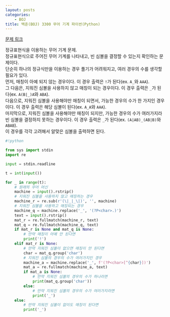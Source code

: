 ```yaml
---
layout: posts
categories:
    - BOJ
title: 백준(BOJ) 3300 무어 기계 파이썬(Python)
---
```


[문제 링크](https://www.acmicpc.net/problem/3300)

정규표현식을 이용하는 무어 기계 문제.  
정규표현식으로 주어진 무어 기계를 나타내고, 빈 심볼을 결정할 수 있는지 확인하는 문제이다.  
단순히 하나의 정규식만을 이용하는 경우 풀기가 어려워지고, 여러 경우의 수를 생각할 필요가 있다.  
먼저, 매칭이 아예 되지 않는 경우이다. 이 경우 출력은 `!`가 된다(ex. `A_`와 `AAA`).  
그 다음은, 지워진 심볼을 사용하지 않고 매칭이 되는 경우이다. 이 경우 출력은 `_`가 된다(ex. `A(B|_)A`와 `ABA`).  
다음으로, 지워진 심볼을 사용해야만 매칭이 되면서, 가능한 경우의 수가 한 가지인 경우이다. 이 경우 출력은 해당 심볼이 된다(ex. `A_A`와 `AAA`).  
마지막으로, 지워진 심볼을 사용해야만 매칭이 되지만, 가능한 경우의 수가 여러가지라 빈 심볼을 결정하지 못하는 경우이다. 이 경우 출력은 `_`가 된다(ex. `(A|AB)_(AB|B)`와 `ABAB`).  
이 경우를 각각 고려해서 알맞은 심볼을 출력하면 된다.  


```python
#!python

from sys import stdin
import re

input = stdin.readline

t = int(input())

for _ in range(t):
    # 원래의 무어 머신
    machine = input().rstrip()
    # 지워진 심볼을 사용하지 않고 매칭하는 경우
    machine_r = re.sub(r'(\|_|_\|)', '', machine)
    # 지워진 심볼을 사용하고 매칭되는 경우
    machine_q = machine.replace('_', '(?P<char>.)')
    text = input().rstrip()
    mat_r = re.fullmatch(machine_r, text)
    mat_q = re.fullmatch(machine_q, text)
    if mat_r is None and mat_q is None:
        # 만약 매칭이 아예 안 된다면
        print('!')
    elif mat_r is None:
        # 만약 지워진 심볼이 없으면 매칭이 안 된다면
        char = mat_q.group('char')
        # 지워진 심볼의 경우의 수가 여러가지인 경우
        machine_a = machine.replace('_', f'(?P<char>[^{char}])')
        mat_a = re.fullmatch(machine_a, text)
        if mat_a is None:
            # 만약 지워진 심볼의 경우의 수가 하나라면
            print(mat_q.group('char'))
        else:
            # 만약 지워진 심볼의 경우의 수가 여러가지라면
            print('_')
    else:
        # 만약 지워진 심볼이 없이도 매칭이 된다면
        print('_')

```
